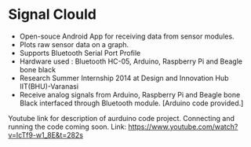 Signal Clould
===================================================================
- Open-souce Android App  for receiving data from sensor modules.
- Plots raw sensor data on a graph.
- Supports Bluetooth Serial Port Profile
- Hardware used : Bluetooth HC-05, Arduino, Raspberry Pi and Beagle bone black 
- Research Summer Internship 2014 at Design and Innovation Hub IIT(BHU)-Varanasi
- Receive analog signals from Arduino, Raspberry Pi and Beagle bone Black interfaced through Bluetooth module. [Arduino code provided.]

Youtube link for description of aurduino code project. 
Connecting and running the code coming soon.
Link: https://www.youtube.com/watch?v=IcTf9-w1_8E&t=282s
